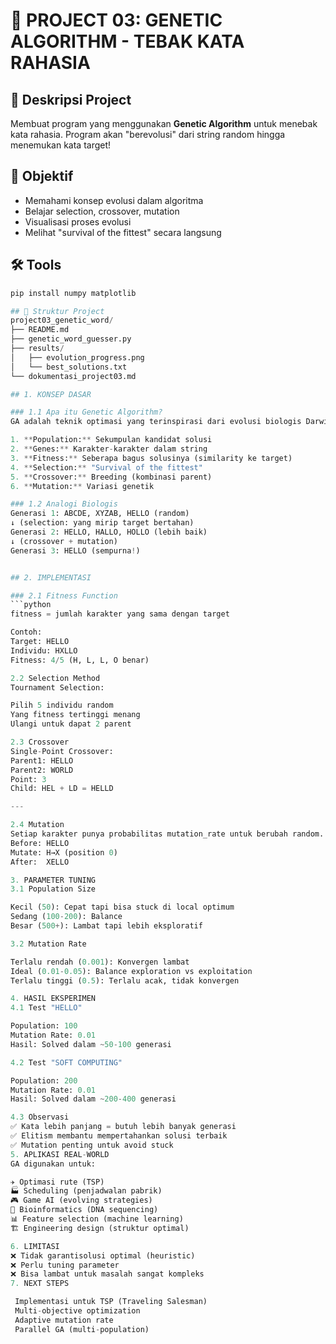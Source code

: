 # 🧬 PROJECT 03: GENETIC ALGORITHM - TEBAK KATA RAHASIA

## 📖 Deskripsi Project

Membuat program yang menggunakan **Genetic Algorithm** untuk menebak kata rahasia. Program akan "berevolusi" dari string random hingga menemukan kata target!

## 🎯 Objektif

- Memahami konsep evolusi dalam algoritma
- Belajar selection, crossover, mutation
- Visualisasi proses evolusi
- Melihat "survival of the fittest" secara langsung

## 🛠️ Tools
```python
pip install numpy matplotlib

## 📁 Struktur Project
project03_genetic_word/
├── README.md
├── genetic_word_guesser.py
├── results/
│   ├── evolution_progress.png
│   └── best_solutions.txt
└── dokumentasi_project03.md

## 1. KONSEP DASAR

### 1.1 Apa itu Genetic Algorithm?
GA adalah teknik optimasi yang terinspirasi dari evolusi biologis Darwin. Komponen utama:

1. **Population:** Sekumpulan kandidat solusi
2. **Genes:** Karakter-karakter dalam string
3. **Fitness:** Seberapa bagus solusinya (similarity ke target)
4. **Selection:** "Survival of the fittest"
5. **Crossover:** Breeding (kombinasi parent)
6. **Mutation:** Variasi genetik

### 1.2 Analogi Biologis
Generasi 1: ABCDE, XYZAB, HELLO (random)
↓ (selection: yang mirip target bertahan)
Generasi 2: HELLO, HALLO, HOLLO (lebih baik)
↓ (crossover + mutation)
Generasi 3: HELLO (sempurna!)


## 2. IMPLEMENTASI

### 2.1 Fitness Function
```python
fitness = jumlah karakter yang sama dengan target

Contoh:
Target: HELLO
Individu: HXLLO
Fitness: 4/5 (H, L, L, O benar)

2.2 Selection Method
Tournament Selection:

Pilih 5 individu random
Yang fitness tertinggi menang
Ulangi untuk dapat 2 parent

2.3 Crossover
Single-Point Crossover:
Parent1: HELLO
Parent2: WORLD
Point: 3
Child: HEL + LD = HELLD

---

2.4 Mutation
Setiap karakter punya probabilitas mutation_rate untuk berubah random.
Before: HELLO
Mutate: H→X (position 0)
After:  XELLO

3. PARAMETER TUNING
3.1 Population Size

Kecil (50): Cepat tapi bisa stuck di local optimum
Sedang (100-200): Balance
Besar (500+): Lambat tapi lebih eksploratif

3.2 Mutation Rate

Terlalu rendah (0.001): Konvergen lambat
Ideal (0.01-0.05): Balance exploration vs exploitation
Terlalu tinggi (0.5): Terlalu acak, tidak konvergen

4. HASIL EKSPERIMEN
4.1 Test "HELLO"

Population: 100
Mutation Rate: 0.01
Hasil: Solved dalam ~50-100 generasi

4.2 Test "SOFT COMPUTING"

Population: 200
Mutation Rate: 0.01
Hasil: Solved dalam ~200-400 generasi

4.3 Observasi
✅ Kata lebih panjang = butuh lebih banyak generasi
✅ Elitism membantu mempertahankan solusi terbaik
✅ Mutation penting untuk avoid stuck
5. APLIKASI REAL-WORLD
GA digunakan untuk:

✈️ Optimasi rute (TSP)
🏭 Scheduling (penjadwalan pabrik)
🎮 Game AI (evolving strategies)
🧬 Bioinformatics (DNA sequencing)
📊 Feature selection (machine learning)
🏗️ Engineering design (struktur optimal)

6. LIMITASI
❌ Tidak garantisolusi optimal (heuristic)
❌ Perlu tuning parameter
❌ Bisa lambat untuk masalah sangat kompleks
7. NEXT STEPS

 Implementasi untuk TSP (Traveling Salesman)
 Multi-objective optimization
 Adaptive mutation rate
 Parallel GA (multi-population)
